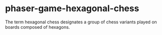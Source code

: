 # phaser-game-hexagonal-chess
The term hexagonal chess designates a group of chess variants played on boards composed of hexagons.
